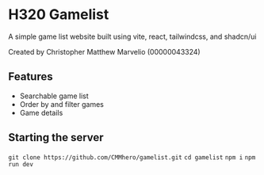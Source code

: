 # H320 Gamelist
A simple game list website built using vite, react, tailwindcss, and shadcn/ui

Created by
Christopher Matthew Marvelio (00000043324)

## Features
- Searchable game list
- Order by and filter games
- Game details

## Starting the server
```git clone https://github.com/CMMhero/gamelist.git```
```cd gamelist```
```npm i```
```npm run dev```